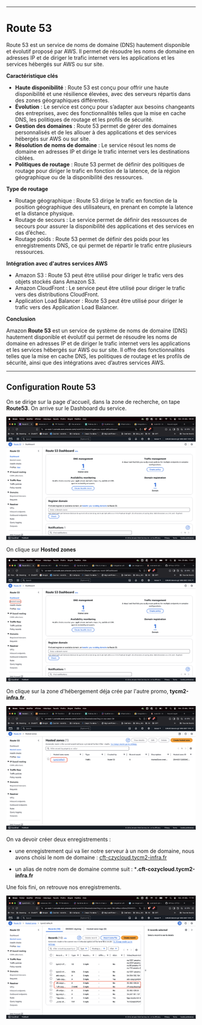 ***
# Route 53

Route 53 est un service de noms de domaine (DNS) hautement disponible et évolutif proposé par AWS. Il permet de résoudre les noms de domaine en adresses IP et de diriger le trafic internet vers les applications et les services hébergés sur AWS ou sur site.

**Caractéristique clés**

- **Haute disponibilité** : Route 53 est conçu pour offrir une haute disponibilité et une résilience élevées, avec des serveurs répartis dans des zones géographiques différentes.
- **Évolution** : Le service est conçu pour s’adapter aux besoins changeants des entreprises, avec des fonctionnalités telles que la mise en cache DNS, les politiques de routage et les profils de sécurité.
- **Gestion des domaines** : Route 53 permet de gérer des domaines personnalisés et de les allouer à des applications et des services hébergés sur AWS ou sur site.
- **Résolution de noms de domaine** : Le service résout les noms de domaine en adresses IP et dirige le trafic internet vers les destinations ciblées.
- **Politiques de routage** : Route 53 permet de définir des politiques de routage pour diriger le trafic en fonction de la latence, de la région géographique ou de la disponibilité des ressources.


**Type de routage**

- Routage géographique : Route 53 dirige le trafic en fonction de la position géographique des utilisateurs, en prenant en compte la latence et la distance physique.
- Routage de secours : Le service permet de définir des ressources de secours pour assurer la disponibilité des applications et des services en cas d’échec.
- Routage poids : Route 53 permet de définir des poids pour les enregistrements DNS, ce qui permet de répartir le trafic entre plusieurs ressources.

**Intégration avec d'autres services AWS**

- Amazon S3 : Route 53 peut être utilisé pour diriger le trafic vers des objets stockés dans Amazon S3.
- Amazon CloudFront : Le service peut être utilisé pour diriger le trafic vers des distributions CloudFront.
- Application Load Balancer : Route 53 peut être utilisé pour diriger le trafic vers des Application Load Balancer.

**Conclusion**

Amazon **Route 53** est un service de système de noms de domaine (DNS) hautement disponible et évolutif qui permet de résoudre les noms de domaine en adresses IP et de diriger le trafic internet vers les applications et les services hébergés sur AWS ou sur site. Il offre des fonctionnalités telles que la mise en cache DNS, les politiques de routage et les profils de sécurité, ainsi que des intégrations avec d’autres services AWS.
***

## Configuration Route 53

On se dirige sur la page d'accueil, dans la zone de recherche, on tape **Route53**. On arrive sur le Dashboard du service.

![HomePage](/Images/homepage.png)

On clique sur **Hosted zones**

![HostedZone](/Images/clickhosted.png)

On clique sur la zone d'hébergement déja crée par l'autre promo, **tycm2-infra.fr**.

![HostedZones](/Images/selectdns.png)

On va devoir créer deux enregistrements : 

- une enregistrement qui va lier notre serveur à un nom de domaine, nous avons choisi le nom de domaine : [cft-czycloud.tycm2-infra.fr](https://cft-cozycloud.tycm2-infra.fr/)

- un alias de notre nom de domaine comme suit : ***.cft-cozycloud.tycm2-infra.fr**

Une fois fini, on retrouve nos enregistrements.

![Record](/Images/endrecord.png)



